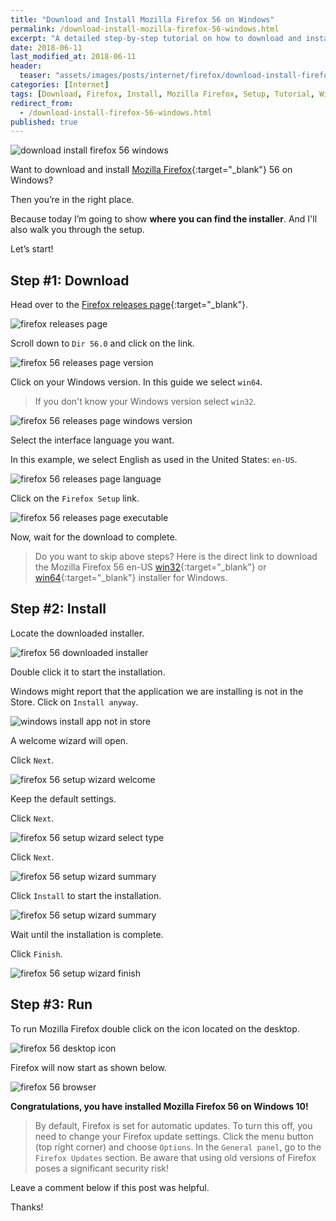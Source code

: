```yaml
---
title: "Download and Install Mozilla Firefox 56 on Windows"
permalink: /download-install-mozilla-firefox-56-windows.html
excerpt: "A detailed step-by-step tutorial on how to download and install Mozilla Firefox 56 on Windows 10."
date: 2018-06-11
last_modified_at: 2018-06-11
header:
  teaser: "assets/images/posts/internet/firefox/download-install-firefox-56-windows.png"
categories: [Internet]
tags: [Download, Firefox, Install, Mozilla Firefox, Setup, Tutorial, Windows]
redirect_from:
  - /download-install-firefox-56-windows.html
published: true
---
```


<img src="{{ site.url }}/assets/images/posts/internet/firefox/download-install-firefox-56-windows.png" alt="download install firefox 56 windows" class="align-right title-image">

Want to download and install [Mozilla Firefox](https://www.mozilla.org){:target="_blank"} 56 on Windows?

Then you’re in the right place.

Because today I’m going to show **where you can find the installer**. And I'll also walk you through the setup.

Let’s start!

## Step #1: Download

Head over to the [Firefox releases page](https://ftp.mozilla.org/pub/firefox/releases/){:target="_blank"}.

<img src="{{ site.url }}/assets/images/posts/internet/firefox/firefox-releases-page.png" alt="firefox releases page">

Scroll down to `Dir 56.0` and click on the link.

<img src="{{ site.url }}/assets/images/posts/internet/firefox/firefox-56-releases-page-version.png" alt="firefox 56 releases page version">

Click on your Windows version. In this guide we select `win64`.

> If you don't know your Windows version select `win32`.

<img src="{{ site.url }}/assets/images/posts/internet/firefox/firefox-56-releases-page-windows-version.png" alt="firefox 56 releases page windows version">

Select the interface language you want.

In this example, we select English as used in the United States: `en-US`.

<img src="{{ site.url }}/assets/images/posts/internet/firefox/firefox-56-releases-page-language.png" alt="firefox 56 releases page language">

Click on the `Firefox Setup` link.

<img src="{{ site.url }}/assets/images/posts/internet/firefox/firefox-56-releases-page-executable.png" alt="firefox 56 releases page executable">

Now, wait for the download to complete.

> Do you want to skip above steps? Here is the direct link to download the Mozilla Firefox 56 en-US [win32](https://ftp.mozilla.org/pub/firefox/releases/56.0/win32/en-US/){:target="_blank"} or [win64](https://ftp.mozilla.org/pub/firefox/releases/56.0/win64/en-US/){:target="_blank"} installer for Windows.

## Step #2: Install

Locate the downloaded installer.

<img src="{{ site.url }}/assets/images/posts/internet/firefox/firefox-56-downloaded-installer.png" alt="firefox 56 downloaded installer">

Double click it to start the installation.

Windows might report that the application we are installing is not in the Store. Click on `Install anyway`.

<img src="{{ site.url }}/assets/images/posts/windows-install-app-not-in-store.png" alt="windows install app not in store">

A welcome wizard will open.

Click `Next`.

<img src="{{ site.url }}/assets/images/posts/internet/firefox/firefox-56-setup-wizard-welcome.png" alt="firefox 56 setup wizard welcome">

Keep the default settings.

Click `Next`.

<img src="{{ site.url }}/assets/images/posts/internet/firefox/firefox-56-setup-wizard-select-type.png" alt="firefox 56 setup wizard select type">

Click `Next`.

<img src="{{ site.url }}/assets/images/posts/internet/firefox/firefox-56-setup-wizard-summary.png" alt="firefox 56 setup wizard summary">

Click `Install` to start the installation.

<img src="{{ site.url }}/assets/images/posts/internet/firefox/firefox-56-setup-wizard-summary.png" alt="firefox 56 setup wizard summary">

Wait until the installation is complete.

Click `Finish`.

<img src="{{ site.url }}/assets/images/posts/internet/firefox/firefox-56-setup-wizard-finish.png" alt="firefox 56 setup wizard finish">

## Step #3: Run

To run Mozilla Firefox double click on the icon located on the desktop.

<img src="{{ site.url }}/assets/images/posts/internet/firefox/firefox-56-desktop-icon.png" alt="firefox 56 desktop icon">

Firefox will now start as shown below.

<img src="{{ site.url }}/assets/images/posts/internet/firefox/firefox-56-browser.png" alt="firefox 56 browser">

**Congratulations, you have installed Mozilla Firefox 56 on Windows 10!**

> By default, Firefox is set for automatic updates. To turn this off, you need to change your Firefox update settings. Click the menu button (top right corner) and choose `Options`. In the `General panel`, go to the `Firefox Updates` section. Be aware that using old versions of Firefox poses a significant security risk!

Leave a comment below if this post was helpful.

Thanks!
